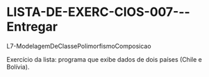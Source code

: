 # LISTA-DE-EXERC-CIOS-007---Entregar
L7-ModelagemDeClassePolimorfismoComposicao

Exercício da lista: programa que exibe dados de dois países (Chile e Bolívia).
